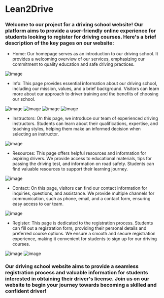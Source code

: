 # Lean2Drive

### Welcome to our project for a driving school website! Our platform aims to provide a user-friendly online experience for students looking to register for driving courses. Here's a brief description of the key pages on our website:

- Home: Our homepage serves as an introduction to our driving school. It provides a welcoming overview of our services, emphasizing our commitment to quality education and safe driving practices.

![image](https://github.com/jasser-cherif/Learn2Drive/assets/120514151/45d0edee-8684-436d-bc4b-ff7f65fad998)

- Info: This page provides essential information about our driving school, including our mission, values, and a brief background. Visitors can learn more about our approach to driver training and the benefits of choosing our school.

![image](https://github.com/jasser-cherif/Learn2Drive/assets/120514151/ebda9e6f-84cc-4d91-ba9c-6c7a2234f210)
![image](https://github.com/jasser-cherif/Learn2Drive/assets/120514151/07f0609a-cc32-46d3-8e46-f872ea269e94)
![image](https://github.com/jasser-cherif/Learn2Drive/assets/120514151/49a71e35-242d-4989-9982-5bb5947e19d1)
![image](https://github.com/jasser-cherif/Learn2Drive/assets/120514151/d3afa18e-a84f-4624-b886-babb94123309)

- Instructors: On this page, we introduce our team of experienced driving instructors. Students can learn about their qualifications, expertise, and teaching styles, helping them make an informed decision when selecting an instructor.

![image](https://github.com/jasser-cherif/Learn2Drive/assets/120514151/9cab16a8-e1c0-4d37-9f61-aea3d54cae6a)

- Resources: This page offers helpful resources and information for aspiring drivers. We provide access to educational materials, tips for passing the driving test, and information on road safety. Students can find valuable resources to support their learning journey.

![image](https://github.com/jasser-cherif/Learn2Drive/assets/120514151/6590c872-16d2-42ca-9035-c28fe7b95438)

- Contact: On this page, visitors can find our contact information for inquiries, questions, and assistance. We provide multiple channels for communication, such as phone, email, and a contact form, ensuring easy access to our team.

![image](https://github.com/jasser-cherif/Learn2Drive/assets/120514151/2343ce0c-d581-4cce-80b8-8acec3833a48)

- Register: This page is dedicated to the registration process. Students can fill out a registration form, providing their personal details and preferred course options. We ensure a smooth and secure registration experience, making it convenient for students to sign up for our driving courses.

![image](https://github.com/jasser-cherif/Learn2Drive/assets/120514151/ec175f15-4758-4799-a3ee-8dcd51d8b55e)
![image](https://github.com/jasser-cherif/Learn2Drive/assets/120514151/6889d793-124e-43f6-9558-ec7edea8ea49)

### Our driving school website aims to provide a seamless registration process and valuable information for students interested in obtaining their driver's license. Join us on our website to begin your journey towards becoming a skilled and confident driver!
##
 

